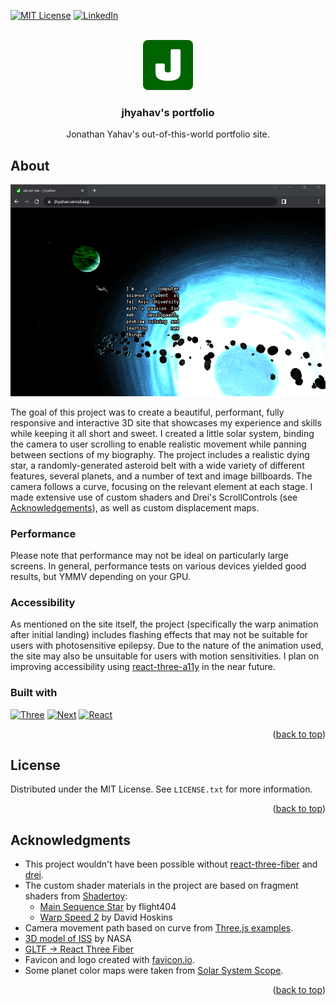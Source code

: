 <a name="readme-top"></a>

[![MIT License][license-shield]][license-url]
[![LinkedIn][linkedin-shield]][linkedin-url]

<!-- PROJECT LOGO -->
<br />
<div align="center">
  <a href="https://github.com/jhyahav/portfolio">
    <img src="public/android-chrome-512x512.png" alt="jhyahav icon" width="80" height="80">
  </a>

<h3 align="center">jhyahav's portfolio</h3>

  <p align="center">
    Jonathan Yahav's out-of-this-world portfolio site.
  </p>
</div>

<!-- ABOUT THE PROJECT -->

## About

[![screenshot of jhyahav's portfolio][product-screenshot]](https://jhyahav.vercel.app/)

The goal of this project was to create a beautiful, performant, fully responsive and interactive 3D site that showcases my experience and skills while keeping it all short and sweet. I created a little solar system, binding the camera to user scrolling to enable realistic movement while panning between sections of my biography. The project includes a realistic dying star, a randomly-generated asteroid belt with a wide variety of different features, several planets, and a number of text and image billboards. The camera follows a curve, focusing on the relevant element at each stage. I made extensive use of custom shaders and Drei's ScrollControls (see <a href="#acknowledgements">Acknowledgements</a>), as well as custom displacement maps.

### Performance

Please note that performance may not be ideal on particularly large screens. In general, performance tests on various devices yielded good results, but YMMV depending on your GPU.

### Accessibility

As mentioned on the site itself, the project (specifically the warp animation after initial landing) includes flashing effects that may not be suitable for users with photosensitive epilepsy. Due to the nature of the animation used, the site may also be unsuitable for users with motion sensitivities. I plan on improving accessibility using [react-three-a11y](https://github.com/pmndrs/react-three-a11y) in the near future.

### Built with

[![Three][three.js]][three-url] [![Next][next.js]][next-url] [![React][react.js]][react-url]

<p align="right">(<a href="#readme-top">back to top</a>)</p>

<!-- LICENSE -->

## License

Distributed under the MIT License. See `LICENSE.txt` for more information.

<p align="right">(<a href="#readme-top">back to top</a>)</p>

<!-- ACKNOWLEDGMENTS -->

## Acknowledgments

<a name="acknowledgments"></a>

- This project wouldn't have been possible without [react-three-fiber](https://github.com/pmndrs/react-three-fiber) and [drei](https://github.com/pmndrs/drei).
- The custom shader materials in the project are based on fragment shaders from [Shadertoy](https://www.shadertoy.com/):
  - [Main Sequence Star](https://www.shadertoy.com/view/4dXGR4) by flight404
  - [Warp Speed 2](https://www.shadertoy.com/view/4tjSDt) by David Hoskins
- Camera movement path based on curve from [Three.js examples](https://github.com/mrdoob/three.js/blob/master/examples/jsm/curves/CurveExtras.js).
- [3D model of ISS](https://solarsystem.nasa.gov/resources/2378/international-space-station-3d-model/) by NASA
- [GLTF -> React Three Fiber](https://gltf.pmnd.rs/)
- Favicon and logo created with [favicon.io](https://favicon.io/).
- Some planet color maps were taken from [Solar System Scope](https://www.solarsystemscope.com/textures/).

<p align="right">(<a href="#readme-top">back to top</a>)</p>

<!-- MARKDOWN LINKS & IMAGES -->

[license-url]: https://github.com/jhyahav/portfolio/blob/master/LICENSE.txt
[license-shield]: https://img.shields.io/github/license/othneildrew/Best-README-Template.svg?style=for-the-badge
[linkedin-shield]: https://img.shields.io/badge/-LinkedIn-black.svg?style=for-the-badge&logo=linkedin&colorB=555
[linkedin-url]: https://linkedin.com/in/jhyahav/
[product-screenshot]: public/screenshot.png
[next.js]: https://img.shields.io/badge/next.js-000000?style=for-the-badge&logo=nextdotjs&logoColor=white
[next-url]: https://nextjs.org/
[react.js]: https://img.shields.io/badge/React-20232A?style=for-the-badge&logo=react&logoColor=61DAFB
[react-url]: https://reactjs.org/
[three.js]: https://img.shields.io/badge/three.js-FFFFFF?style=for-the-badge&logo=threedotjs&logoColor=black
[three-url]: https://threejs.org/
